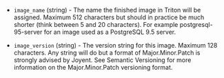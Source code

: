 <!-- Code generated from the comments of the TargetImageConfig struct in builder/triton/target_image_config.go; DO NOT EDIT MANUALLY -->

-   `image_name` (string) - The name the finished image in Triton will be
    assigned. Maximum 512 characters but should in practice be much shorter
    (think between 5 and 20 characters). For example postgresql-95-server for
    an image used as a PostgreSQL 9.5 server.
    
-   `image_version` (string) - The version string for this image. Maximum 128
    characters. Any string will do but a format of Major.Minor.Patch is
    strongly advised by Joyent. See Semantic Versioning
    for more information on the Major.Minor.Patch versioning format.
    